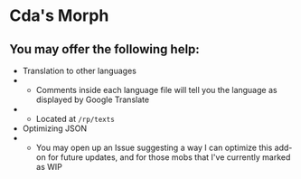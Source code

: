 # Cda's Morph

## You may offer the following help:
- Translation to other languages
- - Comments inside each language file will tell you the language as displayed by Google Translate
- - Located at `/rp/texts`
- Optimizing JSON
- - You may open up an Issue suggesting a way I can optimize this add-on for future updates, and for those mobs that I've currently marked as WIP